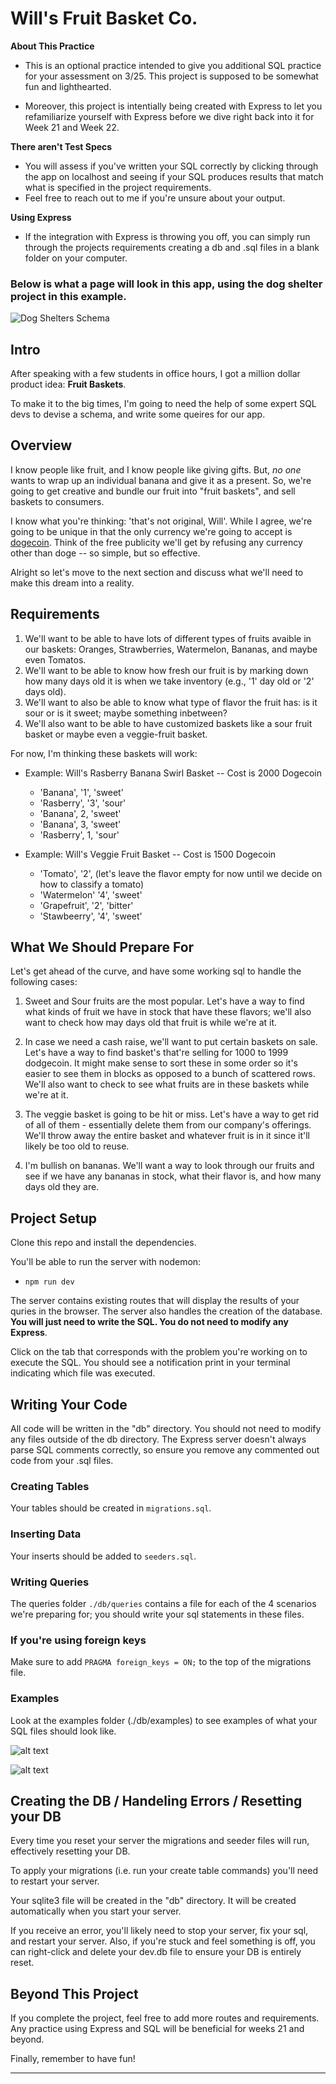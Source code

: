 # Will's Fruit Basket Co.

**About This Practice**

- This is an optional practice intended to give you additional SQL practice for your assessment on 3/25.  This project is supposed to be somewhat fun and lighthearted.

- Moreover, this project is intentially being created with Express to let you refamiliarize yourself with Express before we dive right back into it for Week 21 and Week 22.

**There aren't Test Specs**

- You will assess if you've written your SQL correctly by clicking through the app on localhost and seeing if your SQL produces results that match what is specified in the project requirements.
- Feel free to reach out to me if you're unsure about your output.

**Using Express**

- If the integration with Express is throwing you off, you can simply run through the projects requirements creating a db and .sql files in a blank folder on your computer.

### Below is what a page will look in this app, using the dog shelter project in this example.

![Dog Shelters Schema](./public/images/image-4.png)


## Intro

After speaking with a few students in office hours, I got a million dollar product idea: **Fruit Baskets**.

To make it to the big times, I'm going to need the help of some expert SQL devs to devise a schema, and write some queires for our app.

## Overview

I know people like fruit, and I know people like giving gifts. But, *no one* wants to wrap up an individual banana and give it as a present.  So, we're going to get creative and bundle our fruit into "fruit baskets", and sell baskets to consumers.

I know what you're thinking: 'that's not original, Will'. While I agree, we're going to be unique in that the only currency we're going to accept is [dogecoin](https://dogecoin.com/).   Think of the free publicity we'll get by refusing any currency other than doge -- so simple, but so effective.

Alright so let's move to the next section and discuss what we'll need to make this dream into a reality.

## Requirements

1. We'll want to be able to have lots of different types of fruits avaible in our baskets: Oranges, Strawberries, Watermelon, Bananas, and maybe even Tomatos.
2. We'll want to be able to know how fresh our fruit is by marking down how many days old it is when we take inventory (e.g., '1' day old or '2' days old).
3. We'll want to also be able to know what type of flavor the fruit has: is it sour or is it sweet; maybe something inbetween?
4. We'll also want to be able to have customized baskets like a sour fruit basket or maybe even a veggie-fruit basket.

For now, I'm thinking these baskets will work:
- Example:  Will's Rasberry Banana Swirl Basket -- Cost is 2000 Dogecoin
  - 'Banana', '1', 'sweet'
  - 'Rasberry', '3', 'sour'
  - 'Banana', 2, 'sweet'
  - 'Banana', 3, 'sweet'
  - 'Rasberry', 1, 'sour'

- Example: Will's Veggie Fruit Basket -- Cost is 1500 Dogecoin
    - 'Tomato', '2', (let's leave the flavor empty for now until we decide on how to classify a tomato)
    - 'Watermelon' '4', 'sweet'
    - 'Grapefruit',  '2', 'bitter'
    - 'Stawbeerry', '4', 'sweet'

## What We Should Prepare For

Let's get ahead of the curve, and have some working sql to handle the following cases:
1. Sweet and Sour fruits are the most popular.  Let's have a way to find what kinds of fruit we have in stock that have these flavors; we'll also want to check how may days old that fruit is while we're at it.

2. In case we need a cash raise, we'll want to put certain baskets on sale.  Let's have a way to find
basket's that're selling for 1000 to 1999 dodgecoin.  It might make sense to sort these in some order so it's easier to see them in blocks as opposed to a bunch of scattered rows.  We'll also want to check to see what fruits are in these baskets while we're at it.

3. The veggie basket is going to be hit or miss.  Let's have a way to get rid of all of them - essentially delete them from our company's offerings.  We'll throw away the entire basket and whatever fruit is in it since it'll likely be too old to reuse.

4. I'm bullish on bananas.  We'll want a way to look through our fruits and see if we have any bananas in stock, what their flavor is, and how many days old they are.

## Project Setup
Clone this repo and install the dependencies.

You'll be able to run the server with nodemon:
- `npm run dev`

The server contains existing routes that will display the results of your quries in the browser.  The server also handles the creation of the database.  **You will just need to write the SQL.  You do not need to modify any Express**.

Click on the tab that corresponds with the problem you're working on to execute the SQL.  You should see a notification print in your terminal indicating which file was executed.

## Writing Your Code

All code will be written in the "db" directory.  You should not need to modify any files outside of the db directory.  The Express server doesn't always parse SQL comments correctly, so ensure you remove any commented out code from your .sql files.

### Creating Tables
Your tables should be created in `migrations.sql`.

### Inserting Data
Your inserts should be added to `seeders.sql`.

### Writing Queries
The queries folder `./db/queries` contains a file for each of the 4 scenarios we're preparing for; you should write your sql statements in these files.

### If you're using foreign keys
Make sure to add `PRAGMA foreign_keys = ON;` to the top of the migrations file.

### Examples
Look at the examples folder (./db/examples) to see examples of what your SQL files should look like.

![alt text](./public/images/image-3.png)

![alt text](./public/images/image-2.png)

## Creating the DB / Handeling Errors / Resetting your DB
Every time you reset your server the migrations and seeder files will run, effectively resetting your DB.

To apply your migrations (i.e. run your create table commands) you'll need to restart your server.

Your sqlite3 file will be created in the "db" directory.  It will be created automatically when you start your server.

If you receive an error, you'll likely need to stop your server, fix your sql, and restart your server.  Also, if you're stuck and feel something is off, you can right-click and delete your dev.db file to ensure your DB is entirely reset.

## Beyond This Project

If you complete the project, feel free to add more routes and requirements.  Any practice using Express and SQL will be beneficial for weeks 21 and beyond.

Finally, remember to have fun!














---
